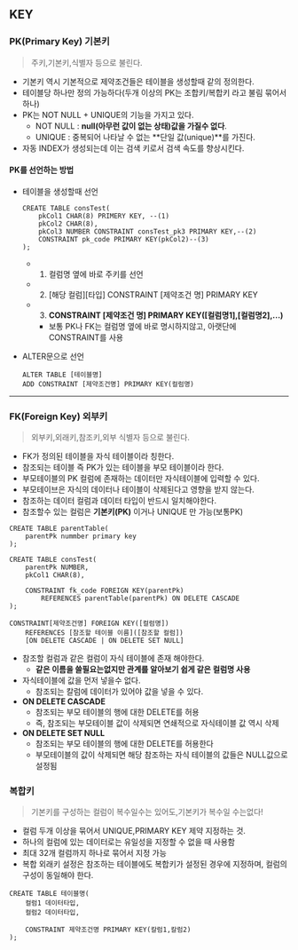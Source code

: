 ## KEY


### PK(Primary Key) 기본키
> 주키,기본키,식별자 등으로 불린다.
- 기본키 역시 기본적으로 제약조건들은 테이블을 생성할때 같의 정의한다.
- 테이블당 하나만 정의 가능하다(두개 이상의 PK는 조합키/복합키 라고 불림 묶어서하나)
- PK는 NOT NULL + UNIQUE의 기능을 가지고 있다.
    - NOT NULL : **null(아무런 값이 없는 상태)값을 가질수 없다**.
    - UNIQUE : 중복되어 나타날 수 없는 **단일 값(unique)**를 가진다.
- 자동 INDEX가 생성되는데 이는 검색 키로서 검색 속도를 향상시킨다.


#### PK를 선언하는 방법

- 테이블을 생성할때 선언

    ```
    CREATE TABLE consTest(
        pkCol1 CHAR(8) PRIMERY KEY, --(1)
        pkCol2 CHAR(8),
        pkCol3 NUMBER CONSTRAINT consTest_pk3 PRIMARY KEY,--(2)
        CONSTRAINT pk_code PRIMARY KEY(pkCol2)--(3)
    );
    ```
    - 1) 컬럼명 옆에 바로 주키를 선언
    - 2) [해당 컬럼][타입] CONSTRAINT [제약조건 명] PRIMARY KEY
    - 3) **CONSTRAINT [제약조건 명] PRIMARY KEY([컬럼명1],[컬럼명2],...)**
        - 보통 PK나 FK는 컬럼명 옆에 바로 명시하지않고, 아랫단에 CONSTRAINT를 사용

- ALTER문으로 선언

    ```
    ALTER TABLE [테이블명]
    ADD CONSTRAINT [제약조건명] PRIMARY KEY(컬럼명)
    ```

---
### FK(Foreign Key) 외부키
> 외부키,외래키,참조키,외부 식별자 등으로 불린다.
- FK가 정의된 테이블을 자식 테이블이라 칭한다.
- 참조되는 테이블 즉 PK가 있는 테이블을 부모 테이블이라 한다.
- 부모테이블의 PK 컬럼에 존재하는 데이터만 자식테이블에 입력할 수 있다.
- 부모테이브은 자식의 데이터나 테이블이 삭제된다고 영향을 받지 않는다.
- 참조하는 데이터 컬럼과 데이터 타입이 반드시 일치해야한다.
- 참조할수 있는 컬럼은 **기본키(PK)** 이거나 UNIQUE 만 가능(보통PK)

```
CREATE TABLE parentTable(
    parentPk nummber primary key
);

CREATE TABLE consTest(
    parentPk NUMBER,
    pkCol1 CHAR(8),

    CONSTRAINT fk_code FOREIGN KEY(parentPk)
        REFERENCES parentTable(parentPk) ON DELETE CASCADE
);
```

```
CONSTRAINT[제약조건명] FOREIGN KEY([컬럼명])
    REFERENCES [참조할 테이블 이름]([참조할 컬럼])
    [ON DELETE CASCADE | ON DELETE SET NULL]
```
- 참조할 컬럼과 같은 컬럼이 자식 테이블에 존재 해야한다.
    - **같은 이름을 쓸필요는없지만 관계를 알아보기 쉽게 같은 컬럼명 사용**
- 자식테이블에 값을 먼저 넣을수 없다.
    - 참조되는 칼럼에 데이터가 있어야 값을 넣을 수 있다.
- **ON DELETE CASCADE**
    - 참조되는 부모 테이블의 행에 대한 DELETE를 허용
    - 즉, 참조되는 부모테이블 값이 삭제되면 연쇄적으로 자식테이블 값 역시 삭제
- **ON DELETE SET NULL**
    - 참조되는 부모 테이블의 행에 대한 DELETE를 허용한다
    - 부모테이블의 값이 삭제되면 해당 참조하는 자식 테이블의 값들은 NULL값으로 설정됨


### 복합키 
> 기본키를 구성하는 컬럼이 복수일수는 있어도,기본키가 복수일 수는없다!
- 컬럼 두개 이상을 묶어서 UNIQUE,PRIMARY KEY 제약 지정하는 것.
- 하나의 컬럼에 있는 데이터로는 유일성을 지정할 수 없을 때 사용함
- 최대 32개 컬럼까지 하나로 묶어서 지정 가능
- 복합 외래키 설정은 참조하는 테이블에도 복합키가 설정된 경우에 지정하며, 컬럼의 구성이 동일해야 한다.
```
CREATE TABLE 테이블명(
    컬럼1 데이터타입,
    컬럼2 데이터타입,

    CONSTRAINT 제약조건명 PRIMARY KEY(칼럼1,칼럼2)
);
```